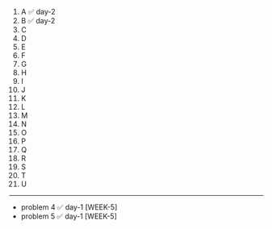 1. A ✅ day-2
2. B ✅ day-2
3. C
4. D
5. E
6. F
7. G
8. H
9. I
10. J
11. K
12. L
13. M
14. N
15. O
16. P
17. Q
18. R
19. S
20. T
21. U
---
-  problem 4 ✅ day-1 [WEEK-5]
-  problem 5 ✅ day-1 [WEEK-5]